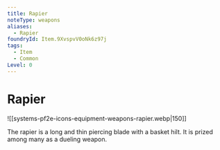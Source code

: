 ```yaml
---
title: Rapier
noteType: weapons
aliases:
  - Rapier
foundryId: Item.9XvspvV0oNk6z97j
tags:
  - Item
  - Common
Level: 0
---
```


# Rapier
![[systems-pf2e-icons-equipment-weapons-rapier.webp|150]]

The rapier is a long and thin piercing blade with a basket hilt. It is prized among many as a dueling weapon.
